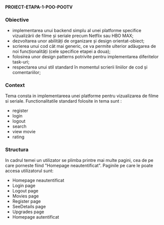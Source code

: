 #### PROIECT-ETAPA-1-POO-POOTV

### Obiective
- implementarea unui backend simplu al unei platforme specifice vizualizării de filme și seriale
  precum Netflix sau HBO MAX;
- dezvoltarea unor abilități de organizare și design orientat-obiect;
- scrierea unui cod cât mai generic, ce va permite ulterior adăugarea de noi funcționalități
  (cele specifice etapei a doua);
- folosirea unor design patterns potrivite pentru implementarea diferitelor task-uri;
- respectarea unui stil standard în momentul scrierii liniilor de cod și comentariilor;

### Context
Tema consta in implementareea unei platforme pentru vizualizarea de filme si seriale. 
Functionalitatile standard folosite in tema sunt :
- register
- login
- logout
- search
- view movie
- rating

### Structura

In cadrul temei un utilizator se plimba printre mai multe pagini, cea de pe care porneste
fiind "Homepage neautentificat". Paginile pe care le poate accesa utilizatorul sunt:
- Homepage neautentificat
- Login page
- Logout page
- Movies page
- Register page
- SeeDetails page
- Upgrades page
- Homepage autentificat


